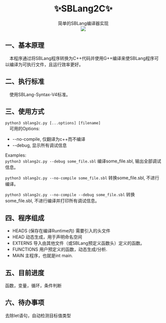 <h1 align="center">✨SBLang2C✨</h1>
<p align="center">简单的SBLang编译器实现
<br><img src="https://wakatime.com/badge/user/446b98ad-62be-496b-bda1-7cec523e3316/project/c0644e57-360b-4f28-8e2f-2ea80eae01d0.svg"></p>


## 一、基本原理
&emsp;本程序通过将SBLang程序转换为C++代码并使用G++编译来使SBLang程序可以编译为可执行文件，且运行效率更好。
## 二、执行标准
&emsp;使用SBLang-Syntax-V4标准。
## 三、使用方式
`python3 sblang2c.py [...options] [filename]`  
&emsp;可用的Options:
 - --no-compile, 仅翻译为c++而不编译
 - --debug, 显示所有调试信息

Examples:  
`python3 sblang2c.py --debug some_file.sbl`
编译some_file.sbl, 输出全部调试信息。  

`python3 sblang2c.py --no-compile some_file.sbl`
转换some_file.sbl, 不进行编译。

`python3 sblang2c.py --no-compile --debug some_file.sbl`
转换some_file.sbl, 不进行编译并打印所有调试信息。

## 四、程序组成
 - HEADS (保存在编译Runtime内) 需要引入的头文件
 - HEAD 动态生成，用于声明命名空间
 - EXTERNS 导入由其他文件（或SBLang预定义函数头）定义的函数。
 - FUNCTIONS 用户预定义的函数，动态生成/分析.
 - MAIN 主程序，也就是int main.
## 五、目前进度
函数，变量，循环，条件判断
## 六、待办事项
去除let语句，自动检测目标值类型